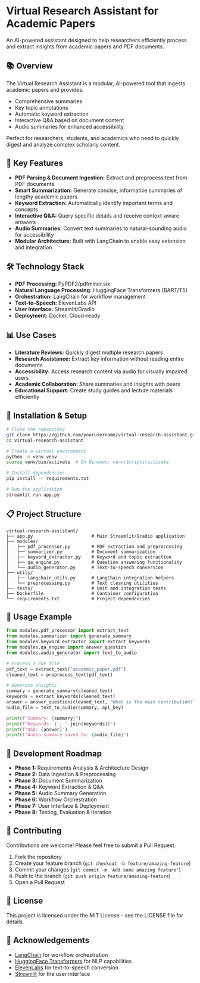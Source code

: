 # Virtual Research Assistant for Academic Papers

An AI-powered assistant designed to help researchers efficiently process and extract insights from academic papers and PDF documents.

## 📚 Overview

The Virtual Research Assistant is a modular, AI-powered tool that ingests academic papers and provides:

- Comprehensive summaries
- Key topic annotations
- Automatic keyword extraction
- Interactive Q&A based on document content
- Audio summaries for enhanced accessibility

Perfect for researchers, students, and academics who need to quickly digest and analyze complex scholarly content.

## 🔧 Key Features

- **PDF Parsing & Document Ingestion:** Extract and preprocess text from PDF documents
- **Smart Summarization:** Generate concise, informative summaries of lengthy academic papers
- **Keyword Extraction:** Automatically identify important terms and concepts
- **Interactive Q&A:** Query specific details and receive context-aware answers
- **Audio Summaries:** Convert text summaries to natural-sounding audio for accessibility
- **Modular Architecture:** Built with LangChain to enable easy extension and integration

## 🛠️ Technology Stack

- **PDF Processing:** PyPDF2/pdfminer.six
- **Natural Language Processing:** HuggingFace Transformers (BART/T5)
- **Orchestration:** LangChain for workflow management
- **Text-to-Speech:** ElevenLabs API
- **User Interface:** Streamlit/Gradio
- **Deployment:** Docker, Cloud-ready

## 📊 Use Cases

- **Literature Reviews:** Quickly digest multiple research papers
- **Research Assistance:** Extract key information without reading entire documents
- **Accessibility:** Access research content via audio for visually impaired users
- **Academic Collaboration:** Share summaries and insights with peers
- **Educational Support:** Create study guides and lecture materials efficiently

## 🚀 Installation & Setup

```bash
# Clone the repository
git clone https://github.com/yourusername/virtual-research-assistant.git
cd virtual-research-assistant

# Create a virtual environment
python -m venv venv
source venv/bin/activate  # On Windows: venv\Scripts\activate

# Install dependencies
pip install -r requirements.txt

# Run the application
streamlit run app.py
```

## 📋 Project Structure

```
virtual-research-assistant/
├── app.py                      # Main Streamlit/Gradio application
├── modules/
│   ├── pdf_processor.py        # PDF extraction and preprocessing
│   ├── summarizer.py           # Document summarization
│   ├── keyword_extractor.py    # Keyword and topic extraction
│   ├── qa_engine.py            # Question answering functionality
│   └── audio_generator.py      # Text-to-speech conversion
├── utils/
│   ├── langchain_utils.py      # LangChain integration helpers
│   └── preprocessing.py        # Text cleaning utilities
├── tests/                      # Unit and integration tests
├── Dockerfile                  # Container configuration
└── requirements.txt            # Project dependencies
```

## 📝 Usage Example

```python
from modules.pdf_processor import extract_text
from modules.summarizer import generate_summary
from modules.keyword_extractor import extract_keywords
from modules.qa_engine import answer_question
from modules.audio_generator import text_to_audio

# Process a PDF file
pdf_text = extract_text("academic_paper.pdf")
cleaned_text = preprocess_text(pdf_text)

# Generate insights
summary = generate_summary(cleaned_text)
keywords = extract_keywords(cleaned_text)
answer = answer_question(cleaned_text, "What is the main contribution?")
audio_file = text_to_audio(summary, api_key)

print(f"Summary: {summary}")
print(f"Keywords: {', '.join(keywords)}")
print(f"Q&A: {answer}")
print(f"Audio summary saved to: {audio_file}")
```

## 🔄 Development Roadmap

- **Phase 1:** Requirements Analysis & Architecture Design
- **Phase 2:** Data Ingestion & Preprocessing
- **Phase 3:** Document Summarization
- **Phase 4:** Keyword Extraction & Q&A
- **Phase 5:** Audio Summary Generation
- **Phase 6:** Workflow Orchestration
- **Phase 7:** User Interface & Deployment
- **Phase 8:** Testing, Evaluation & Iteration

## 🤝 Contributing

Contributions are welcome! Please feel free to submit a Pull Request.

1. Fork the repository
2. Create your feature branch (`git checkout -b feature/amazing-feature`)
3. Commit your changes (`git commit -m 'Add some amazing feature'`)
4. Push to the branch (`git push origin feature/amazing-feature`)
5. Open a Pull Request

## 📄 License

This project is licensed under the MIT License - see the LICENSE file for details.

## 🙏 Acknowledgements

- [LangChain](https://github.com/hwchase17/langchain) for workflow orchestration
- [HuggingFace Transformers](https://github.com/huggingface/transformers) for NLP capabilities
- [ElevenLabs](https://elevenlabs.io/) for text-to-speech conversion
- [Streamlit](https://streamlit.io/) for the user interface